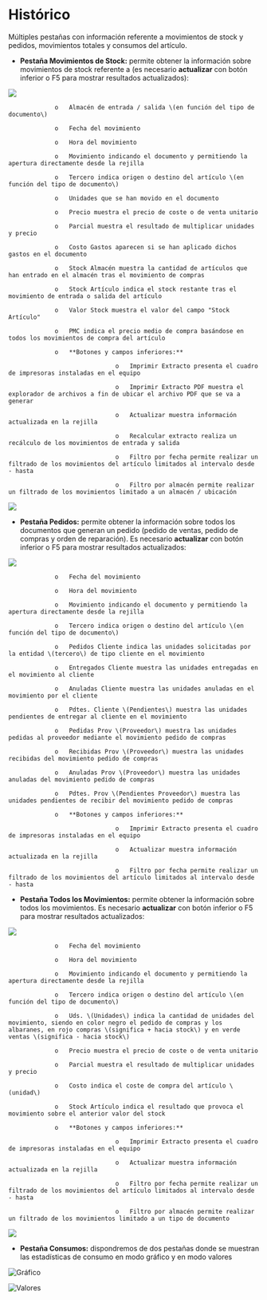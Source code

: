# Histórico

Múltiples pestañas con información referente a movimientos de stock y pedidos, movimientos totales y consumos del artículo.

* **Pestaña Movimientos de Stock:** permite obtener la información sobre movimientos de stock referente a \(es necesario **actualizar** con botón inferior o F5 para mostrar resultados actualizados\):

![](../../../../.gitbook/assets/image%20%28511%29.png)

                 o   Almacén de entrada / salida \(en función del tipo de documento\)

                 o   Fecha del movimiento

                 o   Hora del movimiento

                 o   Movimiento indicando el documento y permitiendo la apertura directamente desde la rejilla

                 o   Tercero indica origen o destino del artículo \(en función del tipo de documento\)

                 o   Unidades que se han movido en el documento

                 o   Precio muestra el precio de coste o de venta unitario

                 o   Parcial muestra el resultado de multiplicar unidades y precio

                 o   Costo Gastos aparecen si se han aplicado dichos gastos en el documento

                 o   Stock Almacén muestra la cantidad de artículos que han entrado en el almacén tras el movimiento de compras

                 o   Stock Artículo indica el stock restante tras el movimiento de entrada o salida del artículo

                 o   Valor Stock muestra el valor del campo "Stock Artículo"

                 o   PMC indica el precio medio de compra basándose en todos los movimientos de compra del artículo

                 o   **Botones y campos inferiores:**

                                  o   Imprimir Extracto presenta el cuadro de impresoras instaladas en el equipo

                                  o   Imprimir Extracto PDF muestra el explorador de archivos a fin de ubicar el archivo PDF que se va a generar

                                  o   Actualizar muestra información actualizada en la rejilla

                                  o   Recalcular extracto realiza un recálculo de los movimientos de entrada y salida

                                  o   Filtro por fecha permite realizar un filtrado de los movimientos del artículo limitados al intervalo desde - hasta

                                  o   Filtro por almacén permite realizar un filtrado de los movimientos limitado a un almacén / ubicación

![](../../../../.gitbook/assets/image%20%28491%29.png)

* **Pestaña Pedidos:** permite obtener la información sobre todos los documentos que generan un pedido \(pedido de ventas, pedido de compras y orden de reparación\). Es necesario **actualizar** con botón inferior o F5 para mostrar resultados actualizados:

![](../../../../.gitbook/assets/image%20%28530%29.png)

                 o   Fecha del movimiento

                 o   Hora del movimiento

                 o   Movimiento indicando el documento y permitiendo la apertura directamente desde la rejilla

                 o   Tercero indica origen o destino del artículo \(en función del tipo de documento\)

                 o   Pedidos Cliente indica las unidades solicitadas por la entidad \(tercero\) de tipo cliente en el movimiento

                 o   Entregados Cliente muestra las unidades entregadas en el movimiento al cliente

                 o   Anuladas Cliente muestra las unidades anuladas en el movimiento por el cliente

                 o   Pdtes. Cliente \(Pendientes\) muestra las unidades pendientes de entregar al cliente en el movimiento

                 o   Pedidas Prov \(Proveedor\) muestra las unidades pedidas al proveedor mediante el movimiento pedido de compras

                 o   Recibidas Prov \(Proveedor\) muestra las unidades recibidas del movimiento pedido de compras

                 o   Anuladas Prov \(Proveedor\) muestra las unidades anuladas del movimiento pedido de compras

                 o   Pdtes. Prov \(Pendientes Proveedor\) muestra las unidades pendientes de recibir del movimiento pedido de compras

                 o   **Botones y campos inferiores:**

                                  o   Imprimir Extracto presenta el cuadro de impresoras instaladas en el equipo

                                  o   Actualizar muestra información actualizada en la rejilla

                                  o   Filtro por fecha permite realizar un filtrado de los movimientos del artículo limitados al intervalo desde - hasta

* **Pestaña Todos los Movimientos:** permite obtener la información sobre todos los movimientos. Es necesario **actualizar** con botón inferior o F5 para mostrar resultados actualizados:

![](../../../../.gitbook/assets/image%20%28284%29.png)

                 o   Fecha del movimiento

                 o   Hora del movimiento

                 o   Movimiento indicando el documento y permitiendo la apertura directamente desde la rejilla

                 o   Tercero indica origen o destino del artículo \(en función del tipo de documento\)

                 o   Uds. \(Unidades\) indica la cantidad de unidades del movimiento, siendo en color negro el pedido de compras y los albaranes, en rojo compras \(significa + hacia stock\) y en verde ventas \(significa - hacia stock\)

                 o   Precio muestra el precio de coste o de venta unitario

                 o   Parcial muestra el resultado de multiplicar unidades y precio

                 o   Costo indica el coste de compra del artículo \(unidad\)

                 o   Stock Artículo indica el resultado que provoca el movimiento sobre el anterior valor del stock

                 o   **Botones y campos inferiores:**

                                  o   Imprimir Extracto presenta el cuadro de impresoras instaladas en el equipo

                                  o   Actualizar muestra información actualizada en la rejilla

                                  o   Filtro por fecha permite realizar un filtrado de los movimientos del artículo limitados al intervalo desde - hasta

                                  o   Filtro por almacén permite realizar un filtrado de los movimientos limitado a un tipo de documento

![](../../../../.gitbook/assets/image%20%28525%29.png)

* **Pestaña Consumos:** dispondremos de dos pestañas donde se muestran las estadísticas de consumo en modo gráfico y en modo valores

![Gr&#xE1;fico](../../../../.gitbook/assets/image%20%28117%29.png)

![Valores](../../../../.gitbook/assets/image%20%2847%29.png)

